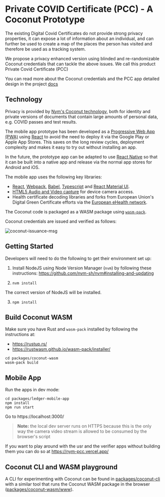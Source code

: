# Private COVID Certificate (PCC) - A Coconut Prototype

The existing Digital Covid Certificates do not provide strong privacy properties, it can expose a lot of information about an individual, and can further be used to create a map of the places the person has visited and therefore be used as a tracking system.

We propose a privacy enhanced version using blinded and re-randomizable Coconut credentials that can tackle the above issues. We call this product Private Covid Certificate (PCC)

You can read more about the Coconut credentials and the PCC app detailed design in the project [docs](https://github.com/LedgerProject/nym-pcc/blob/main/docs/Nym%20PCC%20-%20Final%20flows%20and%20design.pdf) 

## Technology

Privacy is provided by [Nym's Coconut technology](https://github.com/nymtech/coconut), both for identity and private versions of documents that contain large amounts of personal data, e.g. COVID passes and test results.

The mobile app prototype has been developed as a [Progressive Web App (PWA)](https://web.dev/progressive-web-apps/) using [React](https://reactjs.org/) to avoid the need to deploy it via the Google Play or Apple App Stores. This saves on the long review cycles, deployment complexity and makes it easy to try out without installing an app.

In the future, the prototype app can be adapted to use [React Native](https://reactnative.dev/) so that it can be built into a native app and release via the normal app stores for Android and iOS.

The mobile app uses the following key libraries:

- [React](https://reactjs.org/), 
  [Webpack](https://webpack.js.org/), 
  [Babel](https://babeljs.io/),
  [Typescript](https://www.typescriptlang.org/) and 
  [React Material UI](https://material-ui.com/).
- [HTML5 Audio and Video capture](https://www.html5rocks.com/en/tutorials/getusermedia/intro/) for device camera access.
- Health certificate decoding libraries and forks from European Union's Digital Green Certificate efforts via the [European eHealth network](https://github.com/ehn-dcc-development).

The Coconut code is packaged as a WASM package using [`wasm-pack`](https://github.com/rustwasm/wasm-pack).

Coconut credentials are issued and verified as follows:

![coconut-issuance-msg](docs/pcc-sequence-chart.svg)

## Getting Started

Developers will need to do the following to get their environment set up:

1. Install NodeJS using Node Version Manager (`nvm`) by following these instructions: https://github.com/nvm-sh/nvm#installing-and-updating

2. `nvm install`

The correct version of NodeJS will be installed.

3. `npm install`

## Build Coconut WASM

Make sure you have Rust and `wasm-pack` installed by following the instructions at:
- https://rustup.rs/
- https://rustwasm.github.io/wasm-pack/installer/

```
cd packages/coconut-wasm
wasm-pack build
```

## Mobile App

Run the apps in dev mode:

```
cd packages/ledger-mobile-app
npm install
npm run start
```

Go to https://localhost:3000/

> **Note:** the local dev server runs on HTTPS because this is the only way the camera video stream is allowed to be consumed by the browser's script

If you want to play around with the usr and the verifier apps without building them you can do so at https://nym-pcc.vercel.app/

## Coconut CLI and WASM playground

A CLI for experimenting with Coconut can be found in [packages/coconut-cli](packages/coconut-cli) with a similar tool that runs the Coconut WASM package in the browser ([packages/coconut-wasm/www](packages/coconut-wasm/www)).
